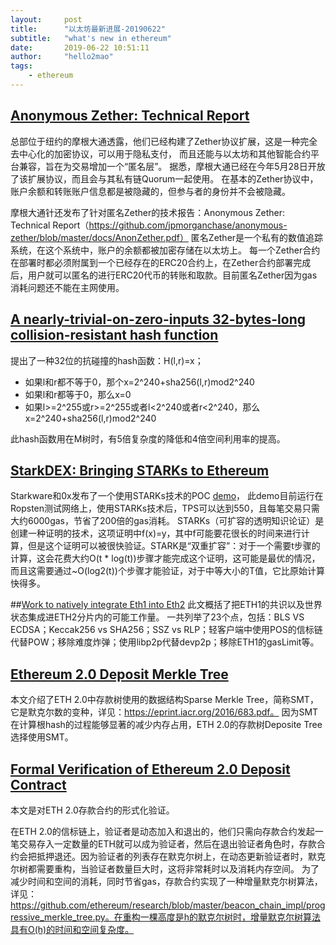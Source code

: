 ```yaml
---
layout:     post
title:      "以太坊最新进展-20190622"
subtitle:   "what's new in ethereum"
date:       2019-06-22 10:51:11
author:     "hello2mao"
tags:
    - ethereum
---
```


## [Anonymous Zether: Technical Report](https://www.coindesk.com/jpmorgan-adds-new-privacy-features-to-its-ethereum-based-quorum-blockchain)

总部位于纽约的摩根大通透露，他们已经构建了Zether协议扩展，这是一种完全去中心化的加密协议，可以用于隐私支付，
而且还能与以太坊和其他智能合约平台兼容，旨在为交易增加一个“匿名层”。
据悉，摩根大通已经在今年5月28日开放了该扩展协议，而且会与其私有链Quorum一起使用。
在基本的Zether协议中，账户余额和转账账户信息都是被隐藏的，但参与者的身份并不会被隐藏。

摩根大通针还发布了针对匿名Zether的技术报告：Anonymous Zether: Technical Report（https://github.com/jpmorganchase/anonymous-zether/blob/master/docs/AnonZether.pdf）
匿名Zether是一个私有的数值追踪系统，在这个系统中，账户的余额都被加密存储在以太坊上。
每一个Zether合约在部署时都必须附属到一个已经存在的ERC20合约上，在Zether合约部署完成后，用户就可以匿名的进行ERC20代币的转账和取款。目前匿名Zether因为gas消耗问题还不能在主网使用。

## [A nearly-trivial-on-zero-inputs 32-bytes-long collision-resistant hash function](https://ethresear.ch/t/a-nearly-trivial-on-zero-inputs-32-bytes-long-collision-resistant-hash-function/5511)

提出了一种32位的抗碰撞的hash函数：H(l,r)=x；
- 如果l和r都不等于0，那个x=2^240+sha256(l,r)mod2^240
- 如果l和r都等于0，那么x=0
- 如果l>=2^255或r>=2^255或者l<2^240或者r<2^240，那么x=2^240+sha256(l,r)mod2^240

此hash函数用在M树时，有5倍复杂度的降低和4倍空间利用率的提高。

## [StarkDEX: Bringing STARKs to Ethereum](https://blog.0xproject.com/starkdex-bringing-starks-to-ethereum-6a03fffc0eb7)
Starkware和0x发布了一个使用STARKs技术的POC [demo](https://www.starkdex.io/)，
此demo目前运行在Ropsten测试网络上，使用STARKs技术后，TPS可以达到550，且每笔交易只需大约6000gas，节省了200倍的gas消耗。
STARKs（可扩容的透明知识论证）是创建一种证明的技术，这项证明中f(x)=y，其中f可能要花很长的时间来进行计算，但是这个证明可以被很快验证。STARK是“双重扩容”：对于一个需要t步骤的计算，这会花费大约O(t * log(t))步骤才能完成这个证明，这可能是最优的情况，而且这需要通过~O(log2(t))个步骤才能验证，对于中等大小的T值，它比原始计算快得多。

##[Work to natively integrate Eth1 into Eth2](https://ethresear.ch/t/work-to-natively-integrate-eth1-into-eth2/5573)
此文概括了把ETH1的共识以及世界状态集成进ETH2分片内的可能工作量。
一共列举了23个点，包括：BLS VS ECDSA；Keccak256 vs SHA256；SSZ vs RLP；轻客户端中使用POS的信标链代替POW；移除难度炸弹；使用libp2p代替devp2p；移除ETH1的gasLimit等。

## [Ethereum 2.0 Deposit Merkle Tree](https://medium.com/@josephdelong/ethereum-2-0-deposit-merkle-tree-13ec8404ca4f)
本文介绍了ETH 2.0中存款树使用的数据结构Sparse Merkle Tree，简称SMT，它是默克尔数的变种，详见：https://eprint.iacr.org/2016/683.pdf。
因为SMT在计算根hash的过程能够显著的减少内存占用，ETH 2.0的存款树Deposite Tree选择使用SMT。

## [Formal Verification of Ethereum 2.0 Deposit Contract](https://runtimeverification.com/blog/formal-verification-of-ethereum-2-0-deposit-contract-part-1/)
本文是对ETH 2.0存款合约的形式化验证。

在ETH 2.0的信标链上，验证者是动态加入和退出的，他们只需向存款合约发起一笔交易存入一定数量的ETH就可以成为验证者，然后在退出验证者角色时，存款合约会把抵押退还。因为验证者的列表存在默克尔树上，在动态更新验证者时，默克尔树都需要重构，当验证者数量巨大时，这将非常耗时以及消耗内存空间。
为了减少时间和空间的消耗，同时节省gas，存款合约实现了一种增量默克尔树算法，详见：https://github.com/ethereum/research/blob/master/beacon_chain_impl/progressive_merkle_tree.py。在重构一棵高度是h的默克尔树时，增量默克尔树算法具有O(h)的时间和空间复杂度。